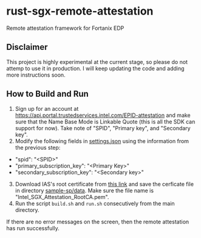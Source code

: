 # rust-sgx-remote-attestation
Remote attestation framework for Fortanix EDP
## Disclaimer
This project is highly experimental at the current stage, so please do not attemp to use it in production. I will keep updating the code and adding more instructions soon.
## How to Build and Run
1. Sign up for an account at https://api.portal.trustedservices.intel.com/EPID-attestation and make sure that the Name Base Mode is Linkable Quote (this is all the SDK can support for now). Take note of "SPID", "Primary key", and "Secondary key".
2. Modify the following fields in [settings.json](sample-sp/data/settings.json) using the information from the previous step:
  - "spid": "\<SPID\>"
  - "primary_subscription_key": "\<Primary Key\>"
  - "secondary_subscription_key": "\<Secondary key\>"
3. Download IAS's root certificate from [this link](https://certificates.trustedservices.intel.com/Intel_SGX_Attestation_RootCA.pem) and save the cerficate file in directory [sample-sp/data](sample-sp/data). Make sure the file name is "Intel_SGX_Attestation_RootCA.pem".
4. Run the script `build.sh` and `run.sh` consecutively from the main directory.

If there are no error messages on the screen, then the remote attestation has run successfully.
